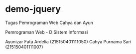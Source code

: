 # demo-jquery
Tugas Pemrograman Web
Cahya dan Ayun

Pemrograman Web - D
Sistem Informasi 

Ayunizar Fata Ardelia (215150401111050)
Cahya Purnama Sari (215150401111007)

